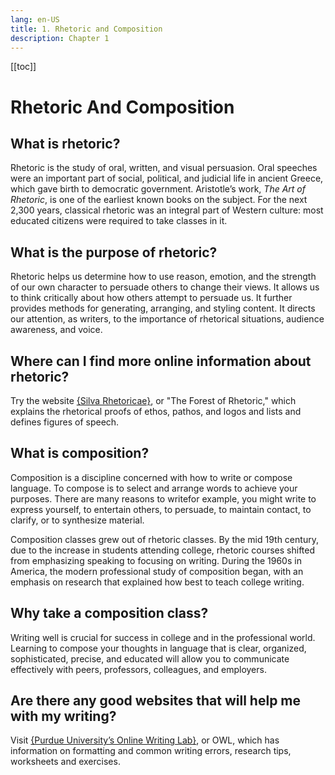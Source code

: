 ```yaml
---
lang: en-US
title: 1. Rhetoric and Composition
description: Chapter 1
---
```


[[toc]]

# Rhetoric And Composition

## What is rhetoric?

Rhetoric is the study of oral, written, and visual persuasion. Oral
speeches were an important part of social, political, and judicial life
in ancient Greece, which gave birth to democratic government.
Aristotle’s work, *The Art of Rhetoric*, is one of the earliest known
books on the subject. For the next 2,300 years, classical rhetoric was
an integral part of Western culture: most educated citizens were
required to take classes in it.

## What is the purpose of rhetoric?

Rhetoric helps us determine how to use reason, emotion, and the strength
of our own character to persuade others to change their views. It allows
us to think critically about how others attempt to persuade us. It
further provides methods for generating, arranging, and styling content.
It directs our attention, as writers, to the importance of rhetorical
situations, audience awareness, and voice.

## Where can I find more online information about rhetoric?

Try the website [{Silva Rhetoricae}](http://rhetoric.byu.edu), or "The
Forest of Rhetoric," which explains the rhetorical proofs of ethos,
pathos, and logos and lists and defines figures of speech.

## What is composition?

Composition is a discipline concerned with how to write or compose
language. To compose is to select and arrange words to achieve your
purposes. There are many reasons to writefor example, you might write to
express yourself, to entertain others, to persuade, to maintain contact,
to clarify, or to synthesize material.

Composition classes grew out of rhetoric classes. By the mid 19th
century, due to the increase in students attending college, rhetoric
courses shifted from emphasizing speaking to focusing on writing. During
the 1960s in America, the modern professional study of composition
began, with an emphasis on research that explained how best to teach
college writing.

## Why take a composition class?

Writing well is crucial for success in college and in the professional
world. Learning to compose your thoughts in language that is clear,
organized, sophisticated, precise, and educated will allow you to
communicate effectively with peers, professors, colleagues, and
employers.

## Are there any good websites that will help me with my writing?

Visit [{Purdue University’s Online Writing
Lab}](http://owl.english.purdue.edu), or OWL, which has information on
formatting and common writing errors, research tips, worksheets and
exercises.